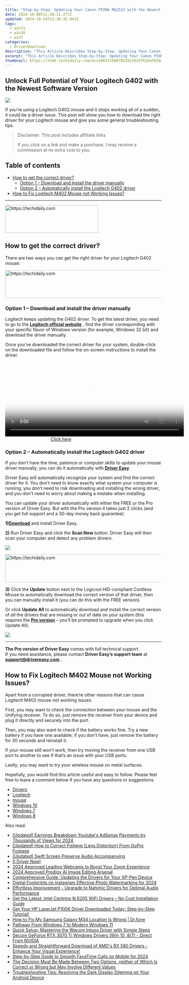 ```yaml
---
title: "Step-by-Step: Updating Your Canon PIXMA MG2522 with the Newest Printing Software"
date: 2024-10-08T21:20:11.277Z
updated: 2024-10-14T22:18:35.941Z
tags:
  - win11
  - win10
  - win7
categories:
  - DriverDownload
description: "This Article Describes Step-by-Step: Updating Your Canon PIXMA MG2522 with the Newest Printing Software"
excerpt: "This Article Describes Step-by-Step: Updating Your Canon PIXMA MG2522 with the Newest Printing Software"
thumbnail: https://thmb.techidaily.com/ecca9631290670220c5819761baf650aa5dd08f70276ed62c1ed9a3790d42498.jpg
---
```


## Unlock Full Potential of Your Logitech G402 with the Newest Software Version

![](https://images.drivereasy.com/wp-content/uploads/2019/12/2019-12-30_11-19-53.jpg)

 If you’re using a Logitech G402 mouse and it stops working all of a sudden, it could be a driver issue. This post will show you how to download the right driver for your Logitech mouse and give you some general troubleshooting tips.

>  Disclaimer: This post includes affiliate links
>
>  If you click on a link and make a purchase, I may receive a commission at no extra cost to you.
>

## Table of contents

* [How to get the correct driver?](https://tools.techidaily.com/drivereasy/download/)  
  * [Option 1 – Download and install the driver manually](https://tools.techidaily.com/drivereasy/download/)  
  * [Option 2 – Automatically install the Logitech G402 driver](https://tools.techidaily.com/drivereasy/download/)
* [How to Fix Logitech M402 Mouse not Working Issues?](https://tools.techidaily.com/drivereasy/download/)

---

<!-- affiliate ads begin -->
<a href="https://aligracehair.sjv.io/c/5597632/1918714/19272" target="_top" id="1918714">
  <img src="//a.impactradius-go.com/display-ad/19272-1918714" border="0" alt="https://techidaily.com" width="300" height="90"/>
</a>
<img height="0" width="0" src="https://aligracehair.sjv.io/i/5597632/1918714/19272" style="position:absolute;visibility:hidden;" border="0" />
<!-- affiliate ads end -->

## How to get the correct driver?

 There are two ways you can get the right driver for your Logitech G402 mouse:

<!-- affiliate ads begin -->
<a href="https://appsumo.8odi.net/c/5597632/2123734/7443" target="_top" id="2123734">
  <img src="//a.impactradius-go.com/display-ad/7443-2123734" border="0" alt="https://techidaily.com" width="728" height="90"/>
</a>
<img height="0" width="0" src="https://appsumo.8odi.net/i/5597632/2123734/7443" style="position:absolute;visibility:hidden;" border="0" />
<!-- affiliate ads end -->

### **Option 1 – Download and install the driver manually**

 Logitech keeps updating the G402 driver. To get the latest driver, you need to go to the **[Logitech official website](https://tools.techidaily.com/drivereasy/download/)**  , find the driver corresponding with your specific flavor of Windows version (for example, Windows 32 bit) and download the driver manually.

 Once you’ve downloaded the correct driver for your system, double-click on the downloaded file and follow the on-screen instructions to install the driver.

<!-- affiliate ads begin -->
<span id="1993645">
					<video width="576" height="240" style="cursor:pointer"
           poster="//a.impactradius-go.com/display-clicktoplayimage/1993645.png"
           onclick="if(!this.playClicked){this.play();this.setAttribute('controls',true);this.playClicked=true;}">
	   <source src="//a.impactradius-go.com/display-ad/22993-1993645">
	   <img src="//a.impactradius-go.com/display-clicktoplayimage/1993645.png" style="border: none; height: 100%; width: 100%; object-fit: contain">
	</video>
	<div style="width:360px;text-align:center"><a href="javascript:window.open(decodeURIComponent('https%3A%2F%2Fhomestyler.sjv.io%2Fc%2F5597632%2F1993645%2F22993'), '_blank');void(0);">Click here</a></div>
</span>
<img height="0" width="0" src="https://imp.pxf.io/i/5597632/1993645/22993" style="position:absolute;visibility:hidden;" border="0" />
<!-- affiliate ads end -->

### Option 2 – Automatically install the Logitech G402 driver

 If you don’t have the time, patience or computer skills to update your mouse driver manually, you can do it automatically with **[Driver Easy](https://tools.techidaily.com/drivereasy/download/)**  .

 Driver Easy will automatically recognize your system and find the correct driver for it. You don’t need to know exactly what system your computer is running, you don’t need to risk downloading and installing the wrong driver, and you don’t need to worry about making a mistake when installing.

 You can update your driver automatically with either the FREE or the Pro version of Driver Easy. But with the Pro version it takes just 2 clicks (and you get full support and a 30-day money back guarantee):

 **1)[Download](https://tools.techidaily.com/drivereasy/download/)**  and install Driver Easy.

**2)** Run Driver Easy and click the **Scan Now** button. Driver Easy will then scan your computer and detect any problem drivers.

![](https://images.drivereasy.com/wp-content/uploads/2019/12/2019-12-30_11-19-38.jpg)

<!-- affiliate ads begin -->
<a href="https://appsumo.8odi.net/c/5597632/2100529/7443" target="_top" id="2100529">
  <img src="//a.impactradius-go.com/display-ad/7443-2100529" border="0" alt="https://techidaily.com" width="728" height="90"/>
</a>
<img height="0" width="0" src="https://appsumo.8odi.net/i/5597632/2100529/7443" style="position:absolute;visibility:hidden;" border="0" />
<!-- affiliate ads end -->

**3)** Click the **Update**  button next to the Logicool HID-compliant Cordless Mouse to automatically download the correct version of that driver, then you can manually install it (you can do this with the FREE version).

 Or click **Update All** to automatically download and install the correct version of _all_  the drivers that are missing or out of date on your system (this requires the **[Pro version](https://tools.techidaily.com/drivereasy/download/)**  – you’ll be prompted to upgrade when you click Update All).

![](https://images.drivereasy.com/wp-content/uploads/2020/01/image-51.png)

---

**The Pro version of Driver Easy** comes with full technical support.  
 If you need assistance, please contact **Driver Easy’s support team** at **[support@drivereasy.com](https://tools.techidaily.com/drivereasy/download/) .**

## How to Fix Logitech M402 Mouse not Working Issues?

 Apart from a corrupted driver, there’re other reasons that can cause Logitech M402 mouse not working issues.

 First, you may want to check the connection between your mouse and the Unifying receiver. To do so, just remove the receiver from your device and plug it directly and securely into the port.

 Then, you may also want to check if the battery works fine. Try a new battery if you have one available; if you don’t have, just remove the battery for 30 seconds and reinstall it.

 If your mouse still won’t work, then try moving the receiver from one USB port to another to see if that’s an issue with your USB ports.

Lastly, you may want to try your wireless mouse on metal surfaces.

 Hopefully, you would find this article useful and easy to follow. Please feel free to leave a comment below if you have any questions or suggestions.

* [Drivers](https://tools.techidaily.com/drivereasy/download/)
* [Logitech](https://tools.techidaily.com/drivereasy/download/)
* [mouse](https://tools.techidaily.com/drivereasy/download/)
* [Windows 10](https://tools.techidaily.com/drivereasy/download/)
* [Windows 7](https://tools.techidaily.com/drivereasy/download/)
* [Windows 8](https://tools.techidaily.com/drivereasy/download/)

<ins class="adsbygoogle"
     style="display:block"
     data-ad-format="autorelaxed"
     data-ad-client="ca-pub-7571918770474297"
     data-ad-slot="1223367746"></ins>

<ins class="adsbygoogle"
     style="display:block"
     data-ad-client="ca-pub-7571918770474297"
     data-ad-slot="8358498916"
     data-ad-format="auto"
     data-full-width-responsive="true"></ins>

<span class="atpl-alsoreadstyle">Also read:</span>
<div><ul>
<li><a href="https://facebook-video-footage.techidaily.com/updated-earnings-breakdown-youtubes-adsense-payments-by-thousands-of-views-for-2024/"><u>[Updated] Earnings Breakdown Youtube's AdSense Payments by Thousands of Views for 2024</u></a></li>
<li><a href="https://extra-lessons.techidaily.com/updated-how-to-correct-fisheye-lens-distortion-from-gopro-footage/"><u>[Updated] How to Correct Fisheye (Lens Distortion) From GoPro Footage</u></a></li>
<li><a href="https://desktop-recording.techidaily.com/updated-swift-screen-preserve-audio-accompanying/"><u>[Updated] Swift Screen Preserve Audio Accompanying</u></a></li>
<li><a href="https://win-amazing.techidaily.com/1722960527189-0-driver-now/"><u>0 Driver Now!</u></a></li>
<li><a href="https://extra-approaches.techidaily.com/2024-approved-leading-webcams-to-boost-your-zoom-experience/"><u>2024 Approved Leading Webcams to Boost Your Zoom Experience</u></a></li>
<li><a href="https://fox-friendly.techidaily.com/2024-approved-prodigy-ai-image-editing-arsenal/"><u>2024 Approved Prodigy AI Image Editing Arsenal</u></a></li>
<li><a href="https://win-amazing.techidaily.com/comprehensive-guide-updating-the-drivers-for-your-xp-pen-device/"><u>Comprehensive Guide: Updating the Drivers for Your XP-Pen Device</u></a></li>
<li><a href="https://instagram-clips.techidaily.com/digital-footprints-on-instagram-effective-photo-watermarking-for-2024/"><u>Digital Footprints on Instagram Effective Photo Watermarking for 2024</u></a></li>
<li><a href="https://win-amazing.techidaily.com/effortless-improvement-upgrade-to-nahimic-drivers-for-optimal-audio-performance/"><u>Effortless Improvement - Upgrade to Nahimic Drivers for Optimal Audio Performance</u></a></li>
<li><a href="https://win-amazing.techidaily.com/get-the-latest-intel-centrino-n-6205-wifi-drivers-no-cost-installation-guide/"><u>Get the Latest: Intel Centrino N 6205 WiFi Drivers – No Cost Installation Guide</u></a></li>
<li><a href="https://win-amazing.techidaily.com/get-your-hp-laserjet-p1006-driver-downloaded-today-step-by-step-tutorial/"><u>Get Your HP LaserJet P1006 Driver Downloaded Today: Step-by-Step Tutorial!</u></a></li>
<li><a href="https://fake-location.techidaily.com/how-to-fix-my-samsung-galaxy-m34-location-is-wrong-drfone-by-drfone-virtual-android/"><u>How to Fix My Samsung Galaxy M34 Location Is Wrong | Dr.fone</u></a></li>
<li><a href="https://buynow-tips.techidaily.com/pathway-from-windows-7-to-modern-windows-11/"><u>Pathway From Windows 7 to Modern Windows 11</u></a></li>
<li><a href="https://win-amazing.techidaily.com/quick-setup-mastering-the-wacom-intuos-driver-with-simple-steps/"><u>Quick Setup: Mastering the Wacom Intuos Driver with Simple Steps</u></a></li>
<li><a href="https://win-amazing.techidaily.com/secure-geforce-rtx-3070-ti-windows-drivers-win-10-87-direct-from-nvidia/"><u>Secure GeForce RTX 3070 Ti Windows Drivers (Win 10, 8/7) - Direct From NVIDIA</u></a></li>
<li><a href="https://win-amazing.techidaily.com/1722961328489-speedy-and-straightforward-download-of-amds-rx-580-drivers-enhance-your-visual-experience/"><u>Speedy and Straightforward Download of AMD's RX 580 Drivers - Enhance Your Visual Experience!</u></a></li>
<li><a href="https://screen-sharing-recording.techidaily.com/step-by-step-guide-to-smooth-facetime-calls-on-mobile-for-2024/"><u>Step-by-Step Guide to Smooth FaceTime Calls on Mobile for 2024</u></a></li>
<li><a href="https://win-amazing.techidaily.com/1722962402764-the-decision-must-be-made-between-two-options-neither-of-which-is-correct-or-wrong-but-may-involve-different-values/"><u>The Decision Must Be Made Between Two Options, neither of Which Is Correct or Wrong but May Involve Different Values</u></a></li>
<li><a href="https://techtrends.techidaily.com/troubleshooting-tips-resolving-the-dark-display-dilemma-on-your-android-device/"><u>Troubleshooting Tips: Resolving the Dark Display Dilemma on Your Android Device</u></a></li>
</ul></div>


